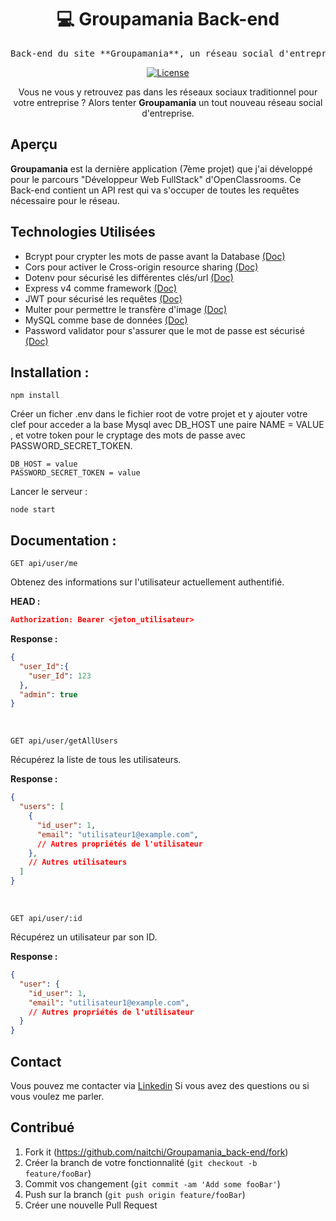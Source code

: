 <div align="center">
  
# 💻 **Groupamania Back-end**

<pre>
Back-end du site **Groupamania**, un réseau social d'entreprise.
</pre>
  
[![License](https://img.shields.io/badge/License-MIT-green.svg)](https://opensource.org/licenses/MIT)

Vous ne vous y retrouvez pas dans les réseaux sociaux traditionnel pour votre entreprise ? 
Alors tenter **Groupamania** un tout nouveau réseau social d'entreprise. 
</div>

## Aperçu

**Groupamania** est la dernière application (7ème projet) que j'ai développé pour le parcours "Développeur Web FullStack" d'OpenClassrooms. 
Ce Back-end contient un API rest qui va s'occuper de toutes les requêtes nécessaire pour le réseau.

## Technologies Utilisées

- Bcrypt pour crypter les mots de passe avant la Database <a href="https://www.npmjs.com/package/bcrypt#usage">(Doc)</a>
- Cors pour activer le Cross-origin resource sharing <a href="https://www.npmjs.com/package/cors#usage">(Doc)</a>
- Dotenv pour sécurisé les différentes clés/url <a href="https://www.npmjs.com/package/dotenv#-documentation">(Doc)</a>
- Express v4 comme framework <a href="https://expressjs.com/en/4x/api.html">(Doc)</a>
- JWT pour sécurisé les requêtes <a href="https://jwt.io/introduction/">(Doc)</a>
- Multer pour permettre le transfère d'image <a href="https://www.npmjs.com/package/multer#usage">(Doc)</a>
- MySQL comme base de données <a href="https://dev.mysql.com/doc/">(Doc)</a>
- Password validator pour s'assurer que le mot de passe est sécurisé <a href="https://www.npmjs.com/package/password-validator#usage">(Doc)</a>

## Installation :

```
npm install
```

Créer un ficher .env dans le fichier root de votre projet et y ajouter votre clef pour acceder a la base Mysql avec DB_HOST une paire NAME = VALUE , et votre token pour le cryptage des mots de passe avec PASSWORD_SECRET_TOKEN.

```
DB_HOST = value
PASSWORD_SECRET_TOKEN = value
```

Lancer le serveur :

```node start```

## Documentation : 

```vbnet
GET api/user/me 
```
Obtenez des informations sur l'utilisateur actuellement authentifié.

**HEAD :**  
```json
Authorization: Bearer <jeton_utilisateur>
```
**Response :**
```json
{
  "user_Id":{
    "user_Id": 123
  },
  "admin": true
}
```
<br/>

```vbnet
GET api/user/getAllUsers 
```
Récupérez la liste de tous les utilisateurs.

**Response :**
```json
{
  "users": [
    {
      "id_user": 1,
      "email": "utilisateur1@example.com",
      // Autres propriétés de l'utilisateur
    },
    // Autres utilisateurs
  ]
}
```
<br/>

```vbnet
GET api/user/:id 
```
Récupérez un utilisateur par son ID.

**Response :**
```json
{
  "user": {
    "id_user": 1,
    "email": "utilisateur1@example.com",
    // Autres propriétés de l'utilisateur
  }
}
```


## Contact

Vous pouvez me contacter via <a href="https://www.linkedin.com/in/benjamin-clairotte/">Linkedin</a> Si vous avez des questions ou si vous voulez me parler.

## Contribué 

1. Fork it (<https://github.com/naitchi/Groupamania_back-end/fork>)
2. Créer la branch de votre fonctionnalité (`git checkout -b feature/fooBar`)
3. Commit vos changement (`git commit -am 'Add some fooBar'`)
4. Push sur la branch (`git push origin feature/fooBar`)
5. Créer une nouvelle Pull Request


